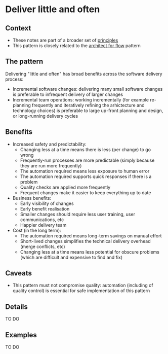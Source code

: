# Deliver little and often

## Context

* These notes are part of a broader set of [principles](../principles.md)
* This pattern is closely related to the [architect for flow](architect-for-flow.md) pattern

## The pattern

Delivering "little and often" has broad benefits across the software delivery process:
* Incremental software changes: delivering many small software changes is preferable to infrequent delivery of larger changes
* Incremental team operations: working incrementally (for example re-planning frequently and iteratively refining the arhictecture and technology choices) is preferable to large up-front planning and design, or long-running delivery cycles

## Benefits

* Increased safety and predictability:
    * Changing less at a time means there is less (per change) to go wrong
    * Frequently-run processes are more predictable (simply because they are run more frequently)
    * The automation required means less exposure to human error
    * The automation required supports quick responses if there is a problem
    * Quality checks are applied more frequently
    * Frequent changes make it easier to keep everything up to date
* Business benefits:
    * Early visibility of changes
    * Early benefit realisation
    * Smaller changes should require less user training, user communications, etc
    * Happier delivery team
* Cost (in the long term):
    * The automation required means long-term savings on manual effort
    * Short-lived changes simplifies the technical delivery overhead (merge conflicts, etc)
    * Changing less at a time means less potential for obscure problems (which are difficult and expensive to find and fix)

## Caveats

* This pattern must not compromise quality: automation (including of quality control) is essential for safe implementation of this pattern

## Details

TO DO

## Examples

TO DO
